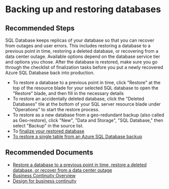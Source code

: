<properties
	pageTitle="Backing up and restoring databases"
	description="Backing up and restoring databases"
	service="microsoft.sql"
	resource="servers"
	authors="kasparks"
	displayOrder="1"
	selfHelpType="resource"
	supportTopicIds="32302682"
	resourceTags="databases, servers"
	productPesIds="13491"
	cloudEnvironments="public"
/>

# Backing up and restoring databases

## **Recommended Steps**

SQL Database keeps replicas of your database so that you can recover from outages and user errors. This includes restoring a database to a previous point in time, restoring a deleted database, or recovering from a data center outage. Available options depend on the database service tier and options you chose. After the database is restored, make sure you go through the checklist of finalization tasks before you put a newly recovered Azure SQL Database back into production.

* To restore a database to a previous point in time, click "Restore" at the top of the resource blade for your selected SQL database to open the "Restore" blade, and then fill in the necessary details
* To restore an accidentally deleted database, click the "Deleted Databases" tile at the bottom of your SQL server resource blade under "Operations" to start the restore process.
* To restore as a new database from a geo-redundant backup (also called as Geo-restore), click "New",  "Data and Storage", "SQL Database," then select "Backup" in the source list.
* To [finalize your restored database](https://azure.microsoft.com/documentation/articles/sql-database-recovered-finalize/)
* [To restore a single table from an Azure SQL Database backup](https://docs.azure.cn/sql-database/sql-database-cloud-migrate-restore-single-table-azure-backup/)

## **Recommended Documents**

* [Restore a database to a previous point in time, restore a deleted database, or recover from a data center outage](https://docs.azure.cn/sql-database/sql-database-troubleshoot-backup-and-restore/)<br>
* [Business Continuity Overview](https://docs.azure.cn/sql-database/sql-database-business-continuity/)<br>
* [Design for business continuity](https://azure.microsoft.com/documentation/articles/sql-database-business-continuity-design/)
